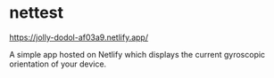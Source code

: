 # nettest
https://jolly-dodol-af03a9.netlify.app/

A simple app hosted on Netlify which displays the current gyroscopic orientation of your device.

<p align="center">
<source src="RPReplay-Final1684442567.mov" type="video/mp4"  width="30%" height="30%">
</p>
